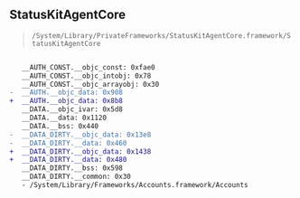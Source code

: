 ## StatusKitAgentCore

> `/System/Library/PrivateFrameworks/StatusKitAgentCore.framework/StatusKitAgentCore`

```diff

   __AUTH_CONST.__objc_const: 0xfae0
   __AUTH_CONST.__objc_intobj: 0x78
   __AUTH_CONST.__objc_arrayobj: 0x30
-  __AUTH.__objc_data: 0x908
+  __AUTH.__objc_data: 0x8b8
   __DATA.__objc_ivar: 0x5d8
   __DATA.__data: 0x1120
   __DATA.__bss: 0x440
-  __DATA_DIRTY.__objc_data: 0x13e8
-  __DATA_DIRTY.__data: 0x460
+  __DATA_DIRTY.__objc_data: 0x1438
+  __DATA_DIRTY.__data: 0x480
   __DATA_DIRTY.__bss: 0x598
   __DATA_DIRTY.__common: 0x30
   - /System/Library/Frameworks/Accounts.framework/Accounts

```
